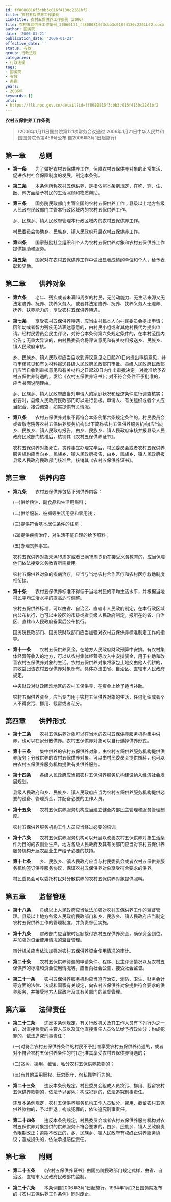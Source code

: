 ```yaml
---
id: ff8080816f3cbb3c016f4130c2261bf2
title: 农村五保供养工作条例
LinkTitle: 农村五保供养工作条例（2006）
file: 农村五保供养工作条例_20060121_ff8080816f3cbb3c016f4130c2261bf2.docx
author: 国务院
date: '2006-01-21'
publication_date: '2006-01-21'
effective_date: ''
status: 有效
group: 行政法规
categories:
- 行政法规
tags:
- 国务院
- 有效
- 条例
years:
- 2006年
keywords: []
urls:
- https://flk.npc.gov.cn/detail?id=ff8080816f3cbb3c016f4130c2261bf2
---
```


**农村五保供养工作条例**

> (2006年1月11日国务院第121次常务会议通过 2006年1月21日中华人民共和国国务院令第456号公布 自2006年3月1日起施行)

## 第一章　　总则

- **第一条**　　为了做好农村五保供养工作，保障农村五保供养对象的正常生活，促进农村社会保障制度的发展，制定本条例。

- **第二条**　　本条例所称农村五保供养，是指依照本条例规定，在吃、穿、住、医、葬方面给予村民的生活照顾和物质帮助。

- **第三条**　　国务院民政部门主管全国的农村五保供养工作；县级以上地方各级人民政府民政部门主管本行政区域内的农村五保供养工作。

  乡、民族乡、镇人民政府管理本行政区域内的农村五保供养工作。

  村民委员会协助乡、民族乡、镇人民政府开展农村五保供养工作。

- **第四条**　　国家鼓励社会组织和个人为农村五保供养对象和农村五保供养工作提供捐助和服务。

- **第五条**　　国家对在农村五保供养工作中做出显著成绩的单位和个人，给予表彰和奖励。

## 第二章　　供养对象

- **第六条**　　老年、残疾或者未满16周岁的村民，无劳动能力、无生活来源又无法定赡养、抚养、扶养义务人，或者其法定赡养、抚养、扶养义务人无赡养、抚养、扶养能力的，享受农村五保供养待遇。

- **第七条**　　享受农村五保供养待遇，应当由村民本人向村民委员会提出申请；因年幼或者智力残疾无法表达意愿的，由村民小组或者其他村民代为提出申请。经村民委员会民主评议，对符合本条例第六条规定条件的，在本村范围内公告；无重大异议的，由村民委员会将评议意见和有关材料报送乡、民族乡、镇人民政府审核。

  乡、民族乡、镇人民政府应当自收到评议意见之日起20日内提出审核意见，并将审核意见和有关材料报送县级人民政府民政部门审批。县级人民政府民政部门应当自收到审核意见和有关材料之日起20日内作出审批决定。对批准给予农村五保供养待遇的，发给《农村五保供养证书》；对不符合条件不予批准的，应当书面说明理由。

  乡、民族乡、镇人民政府应当对申请人的家庭状况和经济条件进行调查核实；必要时，县级人民政府民政部门可以进行复核。申请人、有关组织或者个人应当配合、接受调查，如实提供有关情况。

- **第八条**　　农村五保供养对象不再符合本条例第六条规定条件的，村民委员会或者敬老院等农村五保供养服务机构(以下简称农村五保供养服务机构)应当向乡、民族乡、镇人民政府报告，由乡、民族乡、镇人民政府审核并报县级人民政府民政部门核准后，核销其《农村五保供养证书》。

  农村五保供养对象死亡，丧葬事宜办理完毕后，村民委员会或者农村五保供养服务机构应当向乡、民族乡、镇人民政府报告，由乡、民族乡、镇人民政府报县级人民政府民政部门核准后，核销其《农村五保供养证书》。

## 第三章　　供养内容

- **第九条**　　农村五保供养包括下列供养内容：

  (一)供给粮油、副食品和生活用燃料；

  (二)供给服装、被褥等生活用品和零用钱；

  (三)提供符合基本居住条件的住房；

  (四)提供疾病治疗，对生活不能自理的给予照料；

  (五)办理丧葬事宜。

  农村五保供养对象未满16周岁或者已满16周岁仍在接受义务教育的，应当保障他们依法接受义务教育所需费用。

  农村五保供养对象的疾病治疗，应当与当地农村合作医疗和农村医疗救助制度相衔接。

- **第十条**　　农村五保供养标准不得低于当地村民的平均生活水平，并根据当地村民平均生活水平的提高适时调整。

  农村五保供养标准，可以由省、自治区、直辖市人民政府制定，在本行政区域内公布执行，也可以由设区的市级或者县级人民政府制定，报所在的省、自治区、直辖市人民政府备案后公布执行。

  国务院民政部门、国务院财政部门应当加强对农村五保供养标准制定工作的指导。

- **第十一条**　　农村五保供养资金，在地方人民政府财政预算中安排。有农村集体经营等收入的地方，可以从农村集体经营等收入中安排资金，用于补助和改善农村五保供养对象的生活。农村五保供养对象将承包土地交由他人代耕的，其收益归该农村五保供养对象所有。具体办法由省、自治区、直辖市人民政府规定。

  中央财政对财政困难地区的农村五保供养，在资金上给予适当补助。

  农村五保供养资金，应当专门用于农村五保供养对象的生活，任何组织或者个人不得贪污、挪用、截留或者私分。

## 第四章　　供养形式

- **第十二条**　　农村五保供养对象可以在当地的农村五保供养服务机构集中供养，也可以在家分散供养。农村五保供养对象可以自行选择供养形式。

- **第十三条**　　集中供养的农村五保供养对象，由农村五保供养服务机构提供供养服务；分散供养的农村五保供养对象，可以由村民委员会提供照料，也可以由农村五保供养服务机构提供有关供养服务。

- **第十四条**　　各级人民政府应当把农村五保供养服务机构建设纳入经济社会发展规划。

  县级人民政府和乡、民族乡、镇人民政府应当为农村五保供养服务机构提供必要的设备、管理资金，并配备必要的工作人员。

- **第十五条**　　农村五保供养服务机构应当建立健全内部民主管理和服务管理制度。

  农村五保供养服务机构工作人员应当经过必要的培训。

- **第十六条**　　农村五保供养服务机构可以开展以改善农村五保供养对象生活条件为目的的农副业生产。地方各级人民政府及其有关部门应当对农村五保供养服务机构开展农副业生产给予必要的扶持。

- **第十七条**　　乡、民族乡、镇人民政府应当与村民委员会或者农村五保供养服务机构签订供养服务协议，保证农村五保供养对象享受符合要求的供养。

  村民委员会可以委托村民对分散供养的农村五保供养对象提供照料。

## 第五章　　监督管理

- **第十八条**　　县级以上人民政府应当依法加强对农村五保供养工作的监督管理。县级以上地方各级人民政府民政部门和乡、民族乡、镇人民政府应当制定农村五保供养工作的管理制度，并负责督促实施。

- **第十九条**　　财政部门应当按时足额拨付农村五保供养资金，确保资金到位，并加强对资金使用情况的监督管理。

  审计机关应当依法加强对农村五保供养资金使用情况的审计。

- **第二十条**　　农村五保供养待遇的申请条件、程序、民主评议情况以及农村五保供养的标准和资金使用情况等，应当向社会公告，接受社会监督。

- **第二十一条**　　农村五保供养服务机构应当遵守治安、消防、卫生、财务会计等方面的法律、法规和国家有关规定，向农村五保供养对象提供符合要求的供养服务，并接受地方人民政府及其有关部门的监督管理。

## 第六章　　法律责任

- **第二十二条**　　违反本条例规定，有关行政机关及其工作人员有下列行为之一的，对直接负责的主管人员以及其他直接责任人员依法给予行政处分；构成犯罪的，依法追究刑事责任：

  (一)对符合农村五保供养条件的村民不予批准享受农村五保供养待遇的，或者对不符合农村五保供养条件的村民批准其享受农村五保供养待遇的；

  (二)贪污、挪用、截留、私分农村五保供养款物的；

  (三)有其他滥用职权、玩忽职守、徇私舞弊行为的。

- **第二十三条**　　违反本条例规定，村民委员会组成人员贪污、挪用、截留农村五保供养款物的，依法予以罢免；构成犯罪的，依法追究刑事责任。

  违反本条例规定，农村五保供养服务机构工作人员私分、挪用、截留农村五保供养款物的，予以辞退；构成犯罪的，依法追究刑事责任。

- **第二十四条**　　违反本条例规定，村民委员会或者农村五保供养服务机构对农村五保供养对象提供的供养服务不符合要求的，由乡、民族乡、镇人民政府责令限期改正；逾期不改正的，乡、民族乡、镇人民政府有权终止供养服务协议；造成损失的，依法承担赔偿责任。

## 第七章　　附则

- **第二十五条**　　《农村五保供养证书》由国务院民政部门规定式样，由省、自治区、直辖市人民政府民政部门监制。

- **第二十六条**　　本条例自2006年3月1日起施行。1994年1月23日国务院发布的《农村五保供养工作条例》同时废止。
